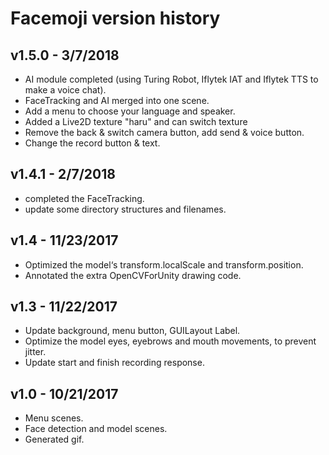 # Facemoji version history

## v1.5.0 - 3/7/2018

* AI module completed (using Turing Robot, Iflytek IAT and Iflytek TTS to make a voice chat).
* FaceTracking and AI merged into one scene.
* Add a menu to choose your language and speaker.
* Added a Live2D texture "haru" and can switch texture
* Remove the back & switch camera button, add send & voice button.
* Change the record button & text.

## v1.4.1 - 2/7/2018

* completed the FaceTracking.
* update some directory structures and filenames.

## v1.4 - 11/23/2017

* Optimized the model‘s transform.localScale and transform.position.
* Annotated the extra OpenCVForUnity drawing code.

## v1.3 - 11/22/2017

* Update background, menu button, GUILayout Label.
* Optimize the model eyes, eyebrows and mouth movements, to prevent jitter.
* Update start and finish recording response.

## v1.0 - 10/21/2017

* Menu scenes.
* Face detection and model scenes.
* Generated gif.